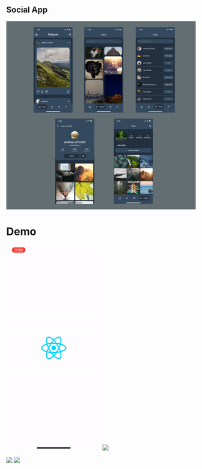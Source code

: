 ## Social App

<img src="screenshots/screens.png"
     style="height: 500px" />

# Demo

<p float="left">
  <img src="screenshots/splash_screen.gif" width="50%" />
  <img src="screenshots/demo1.gif" width="50%" /> 
</p>
<p float="left">
  <img src="screenshots/demo2.gif" width="50%" /> 
  <img src="screenshots/demo3.gif" width="50%" /> 
</p>
